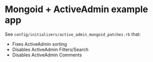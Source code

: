 # Mongoid + ActiveAdmin example app

See `config/initializers/active_admin_mongoid_patches.rb` that:

* Fixes ActiveAdmin sorting
* Disables ActiveAdmin Filters/Search
* Disables ActiveAdmin Comments
